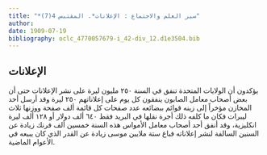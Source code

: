 ```yaml
---
title: "*سير العلم والاجتماع : الإعلانات*. المقتبس 4(7)"
author: 
date: 1909-07-19
bibliography: oclc_4770057679-i_42-div_12.d1e3504.bib
---
```




##  الإعلانات 


 يؤكدون أن الولايات المتحدة تنفق في السنة  ٢٥٠  مليون ليرة على نشر الإعلانات حتى أن بعض أصحاب معامل الصابون ينفقون كل يوم على إعلاناتهم  ٢٥٠  ليرة وقد أرسل  أحد  المخازن مؤخراً إلى زينه قوائم ببضائعه عدد صفحات كل قائمة  ألف  صفحة ووزنها  ثلاث  ليبرات فكان ما كلفه ذلك أجرة نقلها في البريد فقط  ٦٤٠  ألف  دولار أو  ١٢٨  ألف  ليرة انكليزية، وقد أنفق  أحد  أصحاب معامل الأمواس هذه السنة  خمسين  ألف  فرنك زيادة عن السنين السالفة لنشر إعلاناته فباع  ستة  ملايين موسى زيادة عن القدر الذي كان يبيعه في الأعوام الماضية. 
